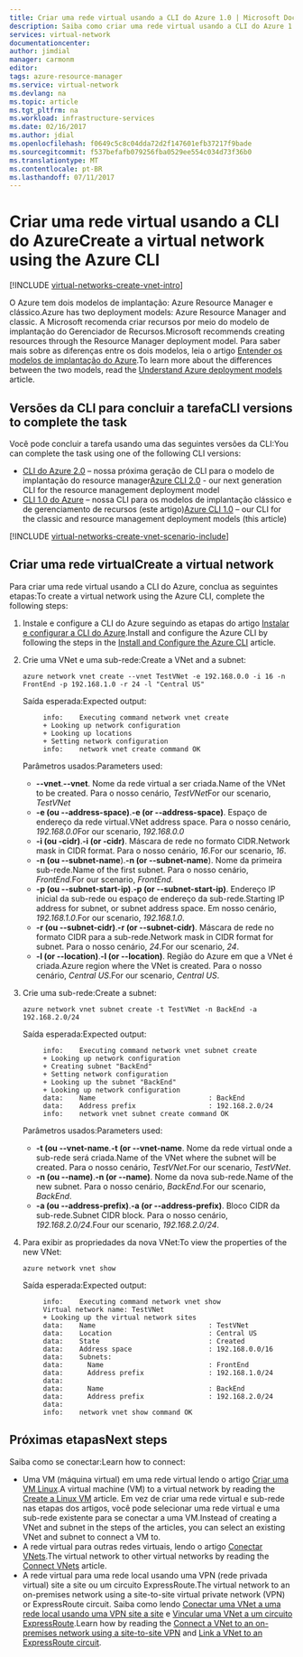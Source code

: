 ```yaml
---
title: Criar uma rede virtual usando a CLI do Azure 1.0 | Microsoft Docs
description: Saiba como criar uma rede virtual usando a CLI do Azure 1.0 | Resource Manager.
services: virtual-network
documentationcenter: 
author: jimdial
manager: carmonm
editor: 
tags: azure-resource-manager
ms.service: virtual-network
ms.devlang: na
ms.topic: article
ms.tgt_pltfrm: na
ms.workload: infrastructure-services
ms.date: 02/16/2017
ms.author: jdial
ms.openlocfilehash: f0649c5c8c04dda72d2f147601efb37217f9bade
ms.sourcegitcommit: f537befafb079256fba0529ee554c034d73f36b0
ms.translationtype: MT
ms.contentlocale: pt-BR
ms.lasthandoff: 07/11/2017
---
```

# <a name="create-a-virtual-network-using-the-azure-cli"></a><span data-ttu-id="17b4f-103">Criar uma rede virtual usando a CLI do Azure</span><span class="sxs-lookup"><span data-stu-id="17b4f-103">Create a virtual network using the Azure CLI</span></span>

[!INCLUDE [virtual-networks-create-vnet-intro](../../includes/virtual-networks-create-vnet-intro-include.md)]

<span data-ttu-id="17b4f-104">O Azure tem dois modelos de implantação: Azure Resource Manager e clássico.</span><span class="sxs-lookup"><span data-stu-id="17b4f-104">Azure has two deployment models: Azure Resource Manager and classic.</span></span> <span data-ttu-id="17b4f-105">A Microsoft recomenda criar recursos por meio do modelo de implantação do Gerenciador de Recursos.</span><span class="sxs-lookup"><span data-stu-id="17b4f-105">Microsoft recommends creating resources through the Resource Manager deployment model.</span></span> <span data-ttu-id="17b4f-106">Para saber mais sobre as diferenças entre os dois modelos, leia o artigo [Entender os modelos de implantação do Azure](../azure-resource-manager/resource-manager-deployment-model.md).</span><span class="sxs-lookup"><span data-stu-id="17b4f-106">To learn more about the differences between the two models, read the [Understand Azure deployment models](../azure-resource-manager/resource-manager-deployment-model.md) article.</span></span>

## <a name="cli-versions-to-complete-the-task"></a><span data-ttu-id="17b4f-107">Versões da CLI para concluir a tarefa</span><span class="sxs-lookup"><span data-stu-id="17b4f-107">CLI versions to complete the task</span></span>
<span data-ttu-id="17b4f-108">Você pode concluir a tarefa usando uma das seguintes versões da CLI:</span><span class="sxs-lookup"><span data-stu-id="17b4f-108">You can complete the task using one of the following CLI versions:</span></span>

- <span data-ttu-id="17b4f-109">[CLI do Azure 2.0](virtual-networks-create-vnet-arm-cli.md) – nossa próxima geração de CLI para o modelo de implantação do resource manager</span><span class="sxs-lookup"><span data-stu-id="17b4f-109">[Azure CLI 2.0](virtual-networks-create-vnet-arm-cli.md) - our next generation CLI for the resource management deployment model</span></span>
- <span data-ttu-id="17b4f-110">[CLI 1.0 do Azure](#create-a-virtual-network) – nossa CLI para os modelos de implantação clássico e de gerenciamento de recursos (este artigo)</span><span class="sxs-lookup"><span data-stu-id="17b4f-110">[Azure CLI 1.0](#create-a-virtual-network) – our CLI for the classic and resource management deployment models (this article)</span></span>

 
[!INCLUDE [virtual-networks-create-vnet-scenario-include](../../includes/virtual-networks-create-vnet-scenario-include.md)]

## <a name="create-a-virtual-network"></a><span data-ttu-id="17b4f-111">Criar uma rede virtual</span><span class="sxs-lookup"><span data-stu-id="17b4f-111">Create a virtual network</span></span>

<span data-ttu-id="17b4f-112">Para criar uma rede virtual usando a CLI do Azure, conclua as seguintes etapas:</span><span class="sxs-lookup"><span data-stu-id="17b4f-112">To create a virtual network using the Azure CLI, complete the following steps:</span></span>

1. <span data-ttu-id="17b4f-113">Instale e configure a CLI do Azure seguindo as etapas do artigo [Instalar e configurar a CLI do Azure](../cli-install-nodejs.md).</span><span class="sxs-lookup"><span data-stu-id="17b4f-113">Install and configure the Azure CLI by following the steps in the [Install and Configure the Azure CLI](../cli-install-nodejs.md) article.</span></span>

2. <span data-ttu-id="17b4f-114">Crie uma VNet e uma sub-rede:</span><span class="sxs-lookup"><span data-stu-id="17b4f-114">Create a VNet and a subnet:</span></span>

    ```azurecli
    azure network vnet create --vnet TestVNet -e 192.168.0.0 -i 16 -n FrontEnd -p 192.168.1.0 -r 24 -l "Central US"
    ```

    <span data-ttu-id="17b4f-115">Saída esperada:</span><span class="sxs-lookup"><span data-stu-id="17b4f-115">Expected output:</span></span>
   
            info:    Executing command network vnet create
            + Looking up network configuration
            + Looking up locations
            + Setting network configuration
            info:    network vnet create command OK

    <span data-ttu-id="17b4f-116">Parâmetros usados:</span><span class="sxs-lookup"><span data-stu-id="17b4f-116">Parameters used:</span></span>

   * <span data-ttu-id="17b4f-117">**--vnet**.</span><span class="sxs-lookup"><span data-stu-id="17b4f-117">**--vnet**.</span></span> <span data-ttu-id="17b4f-118">Nome da rede virtual a ser criada.</span><span class="sxs-lookup"><span data-stu-id="17b4f-118">Name of the VNet to be created.</span></span> <span data-ttu-id="17b4f-119">Para o nosso cenário, *TestVNet*</span><span class="sxs-lookup"><span data-stu-id="17b4f-119">For our scenario, *TestVNet*</span></span>
   * <span data-ttu-id="17b4f-120">**-e (ou --address-space)**.</span><span class="sxs-lookup"><span data-stu-id="17b4f-120">**-e (or --address-space)**.</span></span> <span data-ttu-id="17b4f-121">Espaço de endereço da rede virtual.</span><span class="sxs-lookup"><span data-stu-id="17b4f-121">VNet address space.</span></span> <span data-ttu-id="17b4f-122">Para o nosso cenário, *192.168.0.0*</span><span class="sxs-lookup"><span data-stu-id="17b4f-122">For our scenario, *192.168.0.0*</span></span>
   * <span data-ttu-id="17b4f-123">**-i (ou -cidr)**.</span><span class="sxs-lookup"><span data-stu-id="17b4f-123">**-i (or -cidr)**.</span></span> <span data-ttu-id="17b4f-124">Máscara de rede no formato CIDR.</span><span class="sxs-lookup"><span data-stu-id="17b4f-124">Network mask in CIDR format.</span></span> <span data-ttu-id="17b4f-125">Para o nosso cenário, *16*.</span><span class="sxs-lookup"><span data-stu-id="17b4f-125">For our scenario, *16*.</span></span>
   * <span data-ttu-id="17b4f-126">**-n (ou --subnet-name**).</span><span class="sxs-lookup"><span data-stu-id="17b4f-126">**-n (or --subnet-name**).</span></span> <span data-ttu-id="17b4f-127">Nome da primeira sub-rede.</span><span class="sxs-lookup"><span data-stu-id="17b4f-127">Name of the first subnet.</span></span> <span data-ttu-id="17b4f-128">Para o nosso cenário, *FrontEnd*.</span><span class="sxs-lookup"><span data-stu-id="17b4f-128">For our scenario, *FrontEnd*.</span></span>
   * <span data-ttu-id="17b4f-129">**-p (ou --subnet-start-ip)**.</span><span class="sxs-lookup"><span data-stu-id="17b4f-129">**-p (or --subnet-start-ip)**.</span></span> <span data-ttu-id="17b4f-130">Endereço IP inicial da sub-rede ou espaço de endereço da sub-rede.</span><span class="sxs-lookup"><span data-stu-id="17b4f-130">Starting IP address for subnet, or subnet address space.</span></span> <span data-ttu-id="17b4f-131">Em nosso cenário, *192.168.1.0*.</span><span class="sxs-lookup"><span data-stu-id="17b4f-131">For our scenario, *192.168.1.0*.</span></span>
   * <span data-ttu-id="17b4f-132">**-r (ou --subnet-cidr)**.</span><span class="sxs-lookup"><span data-stu-id="17b4f-132">**-r (or --subnet-cidr)**.</span></span> <span data-ttu-id="17b4f-133">Máscara de rede no formato CIDR para a sub-rede.</span><span class="sxs-lookup"><span data-stu-id="17b4f-133">Network mask in CIDR format for subnet.</span></span> <span data-ttu-id="17b4f-134">Para o nosso cenário, *24*.</span><span class="sxs-lookup"><span data-stu-id="17b4f-134">For our scenario, *24*.</span></span>
   * <span data-ttu-id="17b4f-135">**-l (or --location)**.</span><span class="sxs-lookup"><span data-stu-id="17b4f-135">**-l (or --location)**.</span></span> <span data-ttu-id="17b4f-136">Região do Azure em que a VNet é criada.</span><span class="sxs-lookup"><span data-stu-id="17b4f-136">Azure region where the VNet is created.</span></span> <span data-ttu-id="17b4f-137">Para o nosso cenário, *Central US*.</span><span class="sxs-lookup"><span data-stu-id="17b4f-137">For our scenario, *Central US*.</span></span>

3. <span data-ttu-id="17b4f-138">Crie uma sub-rede:</span><span class="sxs-lookup"><span data-stu-id="17b4f-138">Create a subnet:</span></span>

    ```azurecli
    azure network vnet subnet create -t TestVNet -n BackEnd -a 192.168.2.0/24
    ```
   
    <span data-ttu-id="17b4f-139">Saída esperada:</span><span class="sxs-lookup"><span data-stu-id="17b4f-139">Expected output:</span></span>

            info:    Executing command network vnet subnet create
            + Looking up network configuration
            + Creating subnet "BackEnd"
            + Setting network configuration
            + Looking up the subnet "BackEnd"
            + Looking up network configuration
            data:    Name                            : BackEnd
            data:    Address prefix                  : 192.168.2.0/24
            info:    network vnet subnet create command OK

    <span data-ttu-id="17b4f-140">Parâmetros usados:</span><span class="sxs-lookup"><span data-stu-id="17b4f-140">Parameters used:</span></span>

   * <span data-ttu-id="17b4f-141">**-t (ou --vnet-name**.</span><span class="sxs-lookup"><span data-stu-id="17b4f-141">**-t (or --vnet-name**.</span></span> <span data-ttu-id="17b4f-142">Nome da rede virtual onde a sub-rede será criada.</span><span class="sxs-lookup"><span data-stu-id="17b4f-142">Name of the VNet where the subnet will be created.</span></span> <span data-ttu-id="17b4f-143">Para o nosso cenário, *TestVNet*.</span><span class="sxs-lookup"><span data-stu-id="17b4f-143">For our scenario, *TestVNet*.</span></span>
   * <span data-ttu-id="17b4f-144">**-n (ou --name)**.</span><span class="sxs-lookup"><span data-stu-id="17b4f-144">**-n (or --name)**.</span></span> <span data-ttu-id="17b4f-145">Nome da nova sub-rede.</span><span class="sxs-lookup"><span data-stu-id="17b4f-145">Name of the new subnet.</span></span> <span data-ttu-id="17b4f-146">Para o nosso cenário, *BackEnd*.</span><span class="sxs-lookup"><span data-stu-id="17b4f-146">For our scenario, *BackEnd*.</span></span>
   * <span data-ttu-id="17b4f-147">**-a (ou --address-prefix)**.</span><span class="sxs-lookup"><span data-stu-id="17b4f-147">**-a (or --address-prefix)**.</span></span> <span data-ttu-id="17b4f-148">Bloco CIDR da sub-rede.</span><span class="sxs-lookup"><span data-stu-id="17b4f-148">Subnet CIDR block.</span></span> <span data-ttu-id="17b4f-149">Para o nosso cenário, *192.168.2.0/24*.</span><span class="sxs-lookup"><span data-stu-id="17b4f-149">Four our scenario, *192.168.2.0/24*.</span></span>
   
4. <span data-ttu-id="17b4f-150">Para exibir as propriedades da nova VNet:</span><span class="sxs-lookup"><span data-stu-id="17b4f-150">To view the properties of the new VNet:</span></span>

    ```azurecli
    azure network vnet show
    ```
   
    <span data-ttu-id="17b4f-151">Saída esperada:</span><span class="sxs-lookup"><span data-stu-id="17b4f-151">Expected output:</span></span>
   
            info:    Executing command network vnet show
            Virtual network name: TestVNet
            + Looking up the virtual network sites
            data:    Name                            : TestVNet
            data:    Location                        : Central US
            data:    State                           : Created
            data:    Address space                   : 192.168.0.0/16
            data:    Subnets:
            data:      Name                          : FrontEnd
            data:      Address prefix                : 192.168.1.0/24
            data:
            data:      Name                          : BackEnd
            data:      Address prefix                : 192.168.2.0/24
            data:
            info:    network vnet show command OK

## <a name="next-steps"></a><span data-ttu-id="17b4f-152">Próximas etapas</span><span class="sxs-lookup"><span data-stu-id="17b4f-152">Next steps</span></span>

<span data-ttu-id="17b4f-153">Saiba como se conectar:</span><span class="sxs-lookup"><span data-stu-id="17b4f-153">Learn how to connect:</span></span>

- <span data-ttu-id="17b4f-154">Uma VM (máquina virtual) em uma rede virtual lendo o artigo [Criar uma VM Linux](../virtual-machines/linux/quick-create-cli.md).</span><span class="sxs-lookup"><span data-stu-id="17b4f-154">A virtual machine (VM) to a virtual network by reading the [Create a Linux VM](../virtual-machines/linux/quick-create-cli.md) article.</span></span> <span data-ttu-id="17b4f-155">Em vez de criar uma rede virtual e sub-rede nas etapas dos artigos, você pode selecionar uma rede virtual e uma sub-rede existente para se conectar a uma VM.</span><span class="sxs-lookup"><span data-stu-id="17b4f-155">Instead of creating a VNet and subnet in the steps of the articles, you can select an existing VNet and subnet to connect a VM to.</span></span>
- <span data-ttu-id="17b4f-156">A rede virtual para outras redes virtuais, lendo o artigo [Conectar VNets](../vpn-gateway/vpn-gateway-howto-vnet-vnet-resource-manager-portal.md).</span><span class="sxs-lookup"><span data-stu-id="17b4f-156">The virtual network to other virtual networks by reading the [Connect VNets](../vpn-gateway/vpn-gateway-howto-vnet-vnet-resource-manager-portal.md) article.</span></span>
- <span data-ttu-id="17b4f-157">A rede virtual para uma rede local usando uma VPN (rede privada virtual) site a site ou um circuito ExpressRoute.</span><span class="sxs-lookup"><span data-stu-id="17b4f-157">The virtual network to an on-premises network using a site-to-site virtual private network (VPN) or ExpressRoute circuit.</span></span> <span data-ttu-id="17b4f-158">Saiba como lendo [Conectar uma VNet a uma rede local usando uma VPN site a site](../vpn-gateway/vpn-gateway-howto-multi-site-to-site-resource-manager-portal.md) e [Vincular uma VNet a um circuito ExpressRoute](../expressroute/expressroute-howto-linkvnet-portal-resource-manager.md).</span><span class="sxs-lookup"><span data-stu-id="17b4f-158">Learn how by reading the [Connect a VNet to an on-premises network using a site-to-site VPN](../vpn-gateway/vpn-gateway-howto-multi-site-to-site-resource-manager-portal.md) and [Link a VNet to an ExpressRoute circuit](../expressroute/expressroute-howto-linkvnet-portal-resource-manager.md).</span></span>